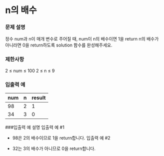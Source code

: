 # n의 배수
### 문제 설명
정수 num과 n이 매개 변수로 주어질 때, num이 n의 배수이면 1을 return n의 배수가 아니라면 0을 return하도록 solution 함수를 완성해주세요.

### 제한사항
2 ≤ num ≤ 100
2 ≤ n ≤ 9
### 입출력 예
|num|	n|	result|
|---|---|---|
|98|	2	|1|
|34|	3|	0|

###입출력 예 설명
입출력 예 #1

- 98은 2의 배수이므로 1을 return합니다.
입출력 예 #2

- 32는 3의 배수가 아니므로 0을 return합니다.
